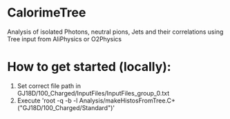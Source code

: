 # CalorimeTree
Analysis of isolated Photons, neutral pions, Jets and their correlations using Tree input from AliPhysics or O2Physics

# How to get started (locally):
1. Set correct file path in GJ18D/100_Charged/InputFiles/InputFiles_group_0.txt
2. Execute 'root -q -b -l Analysis/makeHistosFromTree.C+\(\"GJ18D/100_Charged/Standard\"\)'